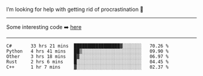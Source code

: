 I’m looking for help with getting rid of procrastination 🤔

-----

Some interesting code :arrow_right: [here](https://github.com/zhen8838/playground)

-----

<!--START_SECTION:waka-->
```text
C#       33 hrs 21 mins  █████████████████▓░░░░░░░   70.26 % 
Python   4 hrs 41 mins   ██▒░░░░░░░░░░░░░░░░░░░░░░   09.90 % 
Other    3 hrs 18 mins   █▓░░░░░░░░░░░░░░░░░░░░░░░   06.97 % 
Rust     2 hrs 6 mins    █░░░░░░░░░░░░░░░░░░░░░░░░   04.45 % 
C++      1 hr 7 mins     ▓░░░░░░░░░░░░░░░░░░░░░░░░   02.37 % 
```
<!--END_SECTION:waka-->

<!--
**zhen8838/zhen8838** is a ✨ _special_ ✨ repository because its `README.md` (this file) appears on your GitHub profile.

Here are some ideas to get you started:

- 🔭 I’m currently working on ...
- 🌱 I’m currently learning ...
- 👯 I’m looking to collaborate on ...
 ...
- 💬 Ask me about ...
- 📫 How to reach me: ...
- 😄 Pronouns: ...
- ⚡ Fun fact: ...
-->

